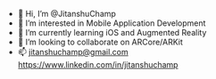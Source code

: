 - 👋 Hi, I’m @JitanshuChamp
- 👀 I’m interested in Mobile Application Development
- 🌱 I’m currently learning iOS and Augmented Reality
- 💞️ I’m looking to collaborate on ARCore/ARKit
- 📫 jitanshuchamp@gmail.com
https://www.linkedin.com/in/jitanshuchamp

<!---
JitanshuChamp/JitanshuChamp is a ✨ special ✨ repository because its `README.md` (this file) appears on your GitHub profile.
You can click the Preview link to take a look at your changes.
--->
